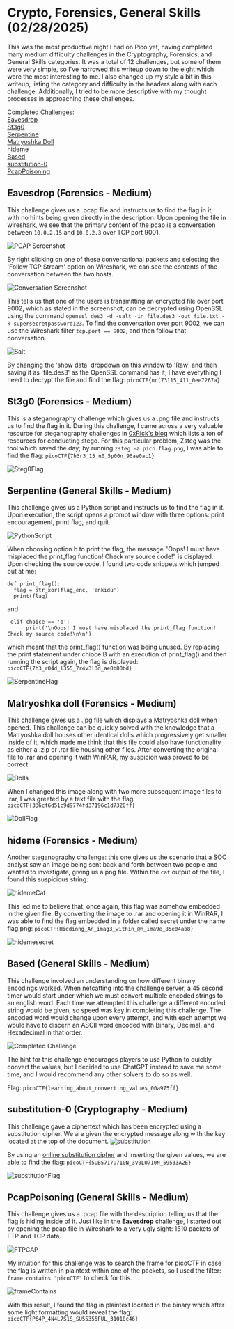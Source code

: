 # Crypto, Forensics, General Skills (02/28/2025)
This was the most productive night I had on Pico yet, having completed many medium difficulty challenges in the Cryptography, Forensics, and General Skills categories. It was a total of 12 challenges, but some of them were very simple, so I've narrowed this writeup down to the eight which were the most interesting to me. I also changed up my style a bit in this writeup, listing the category and difficulty in the headers along with each challenge. Additionally, I tried to be more descriptive with my thought processes in approaching these challenges.

Completed Challenges:\
[Eavesdrop](https://play.picoctf.org/practice/challenge/264?category=4&difficulty=2&page=2)\
[St3g0](https://play.picoctf.org/practice/challenge/305?category=4&difficulty=2&page=1)\
[Serpentine](https://play.picoctf.org/practice/challenge/251?category=5&difficulty=2&page=1)\
[Matryoshka Doll](https://play.picoctf.org/practice/challenge/129?category=4&difficulty=2&page=3)\
[hideme](https://play.picoctf.org/practice/challenge/350?category=4&difficulty=2&page=1)\
[Based](https://play.picoctf.org/practice/challenge/35?category=5&difficulty=2&page=2)\
[substitution-0](https://play.picoctf.org/practice/challenge/307?category=2&page=2)\
[PcapPoisoning](https://play.picoctf.org/practice/challenge/362?category=4&difficulty=2&page=1)


## Eavesdrop (Forensics - Medium)
This challenge gives us a .pcap file and instructs us to find the flag in it, with no hints being given directly in the description. Upon opening the file in wireshark, we see that the primary content of the pcap is a conversation between
`10.0.2.15` and `10.0.2.3` over TCP port 9001.

![PCAP Screenshot](https://i.imgur.com/qpJsCg7.png)

By right clicking on one of these conversational packets and selecting the 'Follow TCP Stream' option on Wireshark, we can see the contents of the conversation between the two hosts.

![Conversation Screenshot](https://i.imgur.com/S3nE0Jn.png)

This tells us that one of the users is transmitting an encrypted file over port 9002, which as stated in the screenshot, can be decrypted using OpenSSL using the command `openssl des3 -d -salt -in file.des3 -out file.txt -k supersecretpassword123`. To find the conversation over port 9002, we can use the Wireshark filter `tcp.port == 9002`, and then follow that conversation.

![Salt](https://i.imgur.com/W0TcIqk.png)

By changing the 'show data' dropdown on this window to 'Raw' and then saving it as 'file.des3' as the OpenSSL command has it, I have everything I need to decrypt the file and find the flag: `picoCTF{nc(73115_411_0ee7267a}`

## St3g0 (Forensics - Medium)
This is a steganography challenge which gives us a .png file and instructs us to find the flag in it. During this challenge, I came across a very valuable resource for steganography challenges in [0xRick's blog](https://0xrick.github.io/lists/stego/) which lists a ton of resources for conducting stego. For this particular problem, Zsteg was the tool which saved the day; by running `zsteg -a pico.flag.png`, I was able to find the flag: `picoCTF{7h3r3_15_n0_5p00n_96ae0ac1}`

![Steg0Flag](https://i.imgur.com/eNsbgYc.png)

## Serpentine (General Skills - Medium)
This challenge gives us a Python script and instructs us to find the flag in it. Upon execution, the script opens a prompt window with three options: print encouragement, print flag, and quit.

![PythonScript](https://i.imgur.com/Tz5cN61.png)

When choosing option b to print the flag, the message "Oops! I must have misplaced the print_flag function! Check my source code!" is displayed. Upon checking the source code, I found two code snippets which jumped out at me:
```
def print_flag():
  flag = str_xor(flag_enc, 'enkidu')
  print(flag)
```
and
```
 elif choice == 'b':
      print('\nOops! I must have misplaced the print_flag function! Check my source code!\n\n')
```
which meant that the print_flag() function was being unused. By replacing the print statement under chioce B with an execution of print_flag() and then running the script again, the flag is displayed: `picoCTF{7h3_r04d_l355_7r4v3l3d_ae0b80bd}`

![SerpentineFlag](https://i.imgur.com/7vEAj3g.png)

## Matryoshka doll (Forensics - Medium)
This challenge gives us a .jpg file which displays a Matryoshka doll when opened. This challenge can be quickly solved with the knowledge that a Matryoshka doll houses other identical dolls which progressively get smaller inside of it, which made me think that this file could also have functionality as either a .zip or .rar file housing other files. After converting the original file to .rar and opening it with WinRAR, my suspicion was proved to be correct.

![Dolls](https://i.imgur.com/x5j9WZe.png)

When I changed this image along with two more subsequent image files to .rar, I was greeted by a text file with the flag: `picoCTF{336cf6d51c9d9774fd37196c1d7320ff}`

![DollFlag](https://i.imgur.com/UvFsnfa.png)

## hideme (Forensics - Medium)
Another steganography challenge: this one gives us the scenario that a SOC analyst saw an image being sent back and forth between two people and wanted to investigate, giving us a png file.
Within the `cat` output of the file, I found this suspicious string:

![hidemeCat](https://i.imgur.com/m85mZZs.png)

This led me to believe that, once again, this flag was somehow embedded in the given file. By converting the image to .rar and opening it in WinRAR, I was able to find the flag embedded in a folder called secret under the name flag.png: `picoCTF{Hiddinng_An_imag3_within_@n_ima9e_85e04ab8}`

![hidemesecret](https://i.imgur.com/PzmJG5B.png)

## Based (General Skills - Medium)
This challenge involved an understanding on how different binary encodings worked. When netcatting into the challenge server, a 45 second timer would start under which we must convert multiple encoded strings to an english word. Each time we attempted this challenge a different encoded string would be given, so speed was key in completing this challenge. The encoded word would change upon every attempt, and with each attempt we would have to discern an ASCII word encoded with Binary, Decimal, and Hexadecimal in that order. 

![Completed Challenge](https://i.imgur.com/N6fFXmH.png)

The hint for this challenge encourages players to use Python to quickly convert the values, but I decided to use ChatGPT instead to save me some time, and I would recommend any other solvers to do so as well.

Flag: `picoCTF{learning_about_converting_values_00a975ff}`

## substitution-0 (Cryptography - Medium)
This challenge gave a ciphertext which has been encrypted using a substitution cipher. We are given the encrypted message along with the key located at the top of the document.
![substitution](https://i.imgur.com/kyEaBQj.png)

By using an [online substitution cipher](https://cryptii.com/pipes/alphabetical-substitution) and inserting the given values, we are able to find the flag: `picoCTF{5UB5717U710N_3V0LU710N_59533A2E}`

![substitutionFlag](https://i.imgur.com/yyrMNHI.png)

## PcapPoisoning (General Skills - Medium)
This challenge gives us a .pcap file with the description telling us that the flag is hiding inside of it. Just like in the **Eavesdrop** challenge, I started out by opening the pcap file in Wireshark to a very ugly sight: 1510 packets of FTP and TCP data.

![FTPCAP](https://i.imgur.com/Jh4y00w.png)

My intuition for this challenge was to search the frame for picoCTF in case the flag is written in plaintext within one of the packets, so I used the filter: `frame contains "picoCTF"` to check for this.

![frameContains](https://i.imgur.com/XqlOWVk.png)

With this result, I found the flag in plaintext located in the binary which after some light formatting would reveal the flag: `picoCTF{P64P_4N4L7S1S_SU55355FUL_31010c46}`
